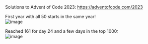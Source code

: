 Solutions to Advent of Code 2023: https://adventofcode.com/2023

First year with all 50 starts in the same year!  
![image](https://github.com/HHMagnus/AdventOfCode2023/assets/8402802/4407d2b5-beee-4e17-8e52-80ee2741af95)

Reached 161 for day 24 and a few days in the top 1000:  
![image](https://github.com/HHMagnus/AdventOfCode2023/assets/8402802/64367e88-d2c0-43d2-b120-c21b3a7305de)
